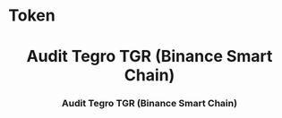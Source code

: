 # Token
<h1 align="center">Audit Tegro TGR (Binance Smart Chain)</h1>
<h3 align="center">Audit Tegro TGR (Binance Smart Chain)</h3>
